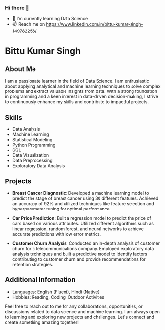 ### Hi there 👋

- 🌱 I’m currently learning Data Science
- 📫 Reach me on https://www.linkedin.com/in/bittu-kumar-singh-149782256/

# Bittu Kumar Singh

## About Me
I am a passionate learner in the field of Data Science. I am enthusiastic about applying analytical and machine learning techniques to solve complex problems and extract valuable insights from data. With a strong foundation in programming and a keen interest in data-driven decision-making, I strive to continuously enhance my skills and contribute to impactful projects.

## Skills
- Data Analysis
- Machine Learning
- Statistical Modeling
- Python Programming
- SQL
- Data Visualization
- Data Preprocessing
- Exploratory Data Analysis

## Projects
- **Breast Cancer Diagnostic**: Developed a machine learning model to predict the stage of breast cancer using 30 different features. Achieved an accuracy of 92% and utilized techniques like feature selection and hyperparameter tuning for optimal performance.

- **Car Price Prediction**: Built a regression model to predict the price of cars based on various attributes. Utilized different algorithms such as linear regression, random forest, and neural networks to achieve accurate predictions with low error metrics.

- **Customer Churn Analysis**: Conducted an in-depth analysis of customer churn for a telecommunications company. Employed exploratory data analysis techniques and built a predictive model to identify factors contributing to customer churn and provide recommendations for retention strategies.

## Additional Information
- Languages: English (Fluent), Hindi (Native)
- Hobbies: Reading, Coding, Outdoor Activities

Feel free to reach out to me for any collaborations, opportunities, or discussions related to data science and machine learning. I am always open to learning and exploring new projects and challenges. Let's connect and create something amazing together!
